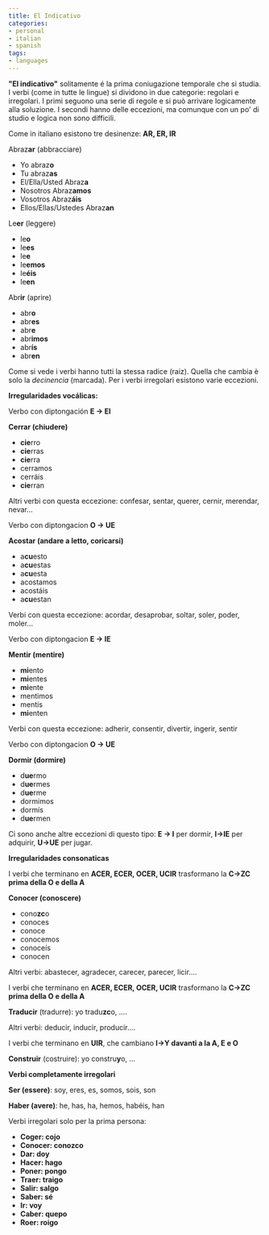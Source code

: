```yaml
---
title: El Indicativo
categories:
- personal
- italian
- spanish
tags:
- languages
---
```

**"El indicativo"** solitamente é la prima coniugazione temporale che si studia. I verbi (come in tutte le lingue) si dividono in due categorie: regolari e irregolari. I primi seguono una serie di regole e si può arrivare logicamente alla soluzione. I secondi hanno delle eccezioni, ma comunque con un po' di studio e logica non sono difficili.

Come in italiano esistono tre desinenze: **AR, ER, IR**

Abraz**ar** (abbracciare)

  * Yo abraz**o**
  * Tu abraz**as**
  * El/Ella/Usted Abraz**a**
  * Nosotros Abraz**amos**
  * Vosotros Abraz**áis**
  * Ellos/Ellas/Ustedes Abraz**an**
  
Le**er** (leggere)

  * le**o**
  * le**es**
  * le**e**
  * le**emos**
  * le**éis**
  * le**en**
  
Abr**ir** (aprire)

  * abr**o**
  * abr**es**
  * abr**e**
  * abr**imos**
  * abr**ís**
  * abr**en**
  
Come si vede i verbi hanno tutti la stessa radice (raiz). Quella che cambia è
solo la _decinencia_ (marcada). Per i verbi irregolari esistono varie
eccezioni.

**Irregularidades vocálicas:**

Verbo con diptongación **E -> EI**

**Cerrar (chiudere)**

  * **cie**rro
  * **cie**rras
  * **cie**rra
  * cerramos
  * cerráis
  * **cie**rran
  
Altri verbi con questa eccezione: confesar, sentar, querer, cernir, merendar,
nevar...

Verbo con diptongacion **O -> UE**

**Acostar (andare a letto, coricarsi)**

  * a**cu**esto
  * a**cu**estas
  * a**cu**esta
  * acostamos
  * acostáis
  * a**cu**estan
  
Verbi con questa eccezione: acordar, desaprobar, soltar, soler, poder,
moler...

Verbo con diptongacion **E -> IE**

**Mentir (mentire)**

  * **mi**ento
  * **mi**entes
  * **mi**ente
  * mentimos
  * mentís
  * **mi**enten
  
Verbi con questa eccezione: adherir, consentir, divertir, ingerir, sentir

Verbo con diptongacion **O -> UE**

**Dormir (dormire)**

  * d**ue**rmo
  * d**ue**rmes
  * d**ue**rme
  * dormimos
  * dormís
  * d**ue**rmen
  
Ci sono anche altre eccezioni di questo tipo: **E -> I** per dormir, **I->IE**
per adquirir, **U->UE** per jugar.

**Irregularidades consonaticas**

I verbi che terminano en **ACER, ECER, OCER, UCIR** trasformano la **C->ZC**
**prima della O e della A**

**Conocer (conoscere)**

  * cono**zc**o
  * conoces
  * conoce
  * conocemos
  * conoceís
  * conocen
  
Altri verbi: abastecer, agradecer, carecer, parecer, licir....

I verbi che terminano en **ACER, ECER, OCER, UCIR** trasformano la **C->ZC**
**prima della O e della A**

**Traducir** (tradurre): yo tradu**zc**o, ....

Altri verbi: deducir, inducir, producir....

I verbi che terminano en **UIR**, che cambiano **I->Y davanti a la A, E e O**

**Construir** (costruire): yo constru**y**o, ...

**Verbi completamente irregolari**

**Ser (essere)**: soy, eres, es, somos, sois, son

**Haber (avere)**: he, has, ha, hemos, habéis, han

Verbi irregolari solo per la prima persona:

  * **Coger: cojo**
  * **Conocer: conozco**
  * **Dar: doy**
  * **Hacer: hago**
  * **Poner: pongo**
  * **Traer: traigo**
  * **Salir: salgo**
  * **Saber: sé**
  * **Ir: voy**
  * **Caber: quepo**
  * **Roer: roigo**
